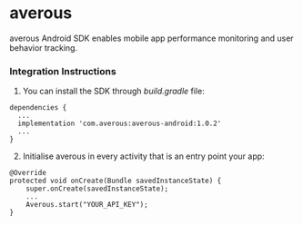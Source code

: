 # averous

averous Android SDK enables mobile app performance monitoring and user behavior tracking.

### Integration Instructions

1. You can install the SDK through *build.gradle* file:

```
dependencies {
  ...
  implementation 'com.averous:averous-android:1.0.2'
  ...
}
```

2. Initialise averous in every activity that is an entry point your app:

```
@Override
protected void onCreate(Bundle savedInstanceState) {
    super.onCreate(savedInstanceState);
    ...
    Averous.start("YOUR_API_KEY");
}
```
